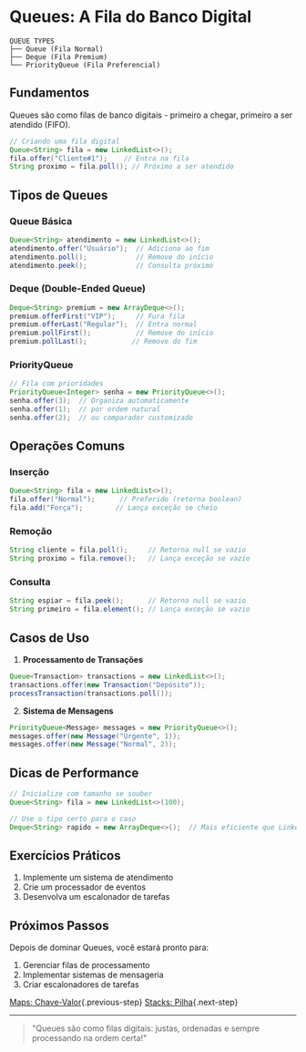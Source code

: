 # Queues: A Fila do Banco Digital

```ascii
QUEUE TYPES
├── Queue (Fila Normal)
├── Deque (Fila Premium)
└── PriorityQueue (Fila Preferencial)
```

## Fundamentos

Queues são como filas de banco digitais - primeiro a chegar, primeiro a ser atendido (FIFO).

```java
// Criando uma fila digital
Queue<String> fila = new LinkedList<>();
fila.offer("Cliente#1");    // Entra na fila
String proximo = fila.poll(); // Próximo a ser atendido
```

## Tipos de Queues

### Queue Básica
```java
Queue<String> atendimento = new LinkedList<>();
atendimento.offer("Usuário");  // Adiciona ao fim
atendimento.poll();            // Remove do início
atendimento.peek();            // Consulta próximo
```

### Deque (Double-Ended Queue)
```java
Deque<String> premium = new ArrayDeque<>();
premium.offerFirst("VIP");     // Fura fila
premium.offerLast("Regular");  // Entra normal
premium.pollFirst();           // Remove do início
premium.pollLast();           // Remove do fim
```

### PriorityQueue
```java
// Fila com prioridades
PriorityQueue<Integer> senha = new PriorityQueue<>();
senha.offer(3);  // Organiza automaticamente
senha.offer(1);  // por ordem natural
senha.offer(2);  // ou comparador customizado
```

## Operações Comuns

### Inserção
```java
Queue<String> fila = new LinkedList<>();
fila.offer("Normal");      // Preferido (retorna boolean)
fila.add("Força");        // Lança exceção se cheio
```

### Remoção
```java
String cliente = fila.poll();     // Retorna null se vazio
String proximo = fila.remove();   // Lança exceção se vazio
```

### Consulta
```java
String espiar = fila.peek();      // Retorna null se vazio
String primeiro = fila.element(); // Lança exceção se vazio
```

## Casos de Uso

1. **Processamento de Transações**
```java
Queue<Transaction> transactions = new LinkedList<>();
transactions.offer(new Transaction("Depósito"));
processTransaction(transactions.poll());
```

2. **Sistema de Mensagens**
```java
PriorityQueue<Message> messages = new PriorityQueue<>();
messages.offer(new Message("Urgente", 1));
messages.offer(new Message("Normal", 2));
```

## Dicas de Performance

```java
// Inicialize com tamanho se souber
Queue<String> fila = new LinkedList<>(100);

// Use o tipo certo para o caso
Deque<String> rapido = new ArrayDeque<>();  // Mais eficiente que LinkedList
```

## Exercícios Práticos

1. Implemente um sistema de atendimento
2. Crie um processador de eventos
3. Desenvolva um escalonador de tarefas

## Próximos Passos

Depois de dominar Queues, você estará pronto para:

1. Gerenciar filas de processamento
2. Implementar sistemas de mensageria
3. Criar escalonadores de tarefas

[Maps: Chave-Valor](maps.md){.previous-step}
[Stacks: Pilha](stacks.md){.next-step}

---

> "Queues são como filas digitais: justas, ordenadas e sempre processando na ordem certa!"